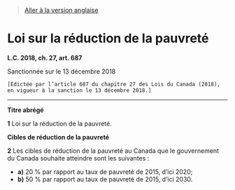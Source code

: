> [Aller à la version anglaise](/en/Acts/Statutes%20of%20Canada/2018/c.%2027,%20art.%20687.md)

# Loi sur la réduction de la pauvreté

**L.C. 2018, ch. 27, art. 687**


Sanctionnée sur le 13 décembre 2018

```
[Édictée par l’article 687 du chapitre 27 des Lois du Canada (2018), en vigueur à la sanction le 13 décembre 2018.]
```
----------










**Titre abrégé**

**1** Loi sur la réduction de la pauvreté.




**Cibles de réduction de la pauvreté**

**2** Les cibles de réduction de la pauvreté au Canada que le gouvernement du Canada souhaite atteindre sont les suivantes :
- **a)** 20 % par rapport au taux de pauvreté de 2015, d’ici 2020;
- **b)** 50 % par rapport au taux de pauvreté de 2015, d’ici 2030.


